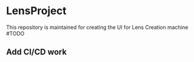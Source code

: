 # LensProject
This repository is maintained for creating the UI for Lens Creation machine
#TODO
## Add CI/CD work 